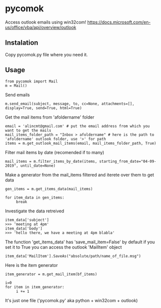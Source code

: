 # pycomok
Access outlook emails using win32com!
https://docs.microsoft.com/en-us/office/vba/api/overview/outlook


## Instalation
Copy pycomok.py file where you need it.

## Usage
```
from pycomok import Mail 
m = Mail()
```

Send emails 
```
m.send_email(subject, message, to, cc=None, attachments=[], display=True, send=True, html=True)
```
Get the mail items from 'afoldername' folder
```
email = 'alincmt@gmail.com' # put the email address from which you want to get the mails
mail_items_folder_path = "Inbox > afoldername" # here is the path to 'afoldername' outlook folder, use '>' for path 
items = m.get_outlook_mail_items(email, mail_items_folder_path, True)
```
Filter mail items by date (recomended if to many)
```
mail_items = m.filter_items_by_date(items, starting_from_date="04-09-2019", until_date=None)
```
Make a generator from the mail_items filtered and iterete over them to get data
```
gen_items = m.get_items_data(mail_items)

for item_data in gen_items:
     break
```
Investigate the data retreived
```
item_data['subject']
>>> 'meeting at 4pm'
item_data['body']
>>> 'hello there, we have a meeting at 4pm blabla'
```

The function 'get_items_data' has 'save_mail_item=False' by default if you set it to True you can access the outlook 'MailItem' object
```
item_data['MailItem'].SaveAs("absolute/path/name_of_file.msg")
```
Here is the item generator
```
item_generator = m.get_mail_item(bf_items)

i=0
for item in item_generator:
     i += 1
```

It's just one file ('pycomok.py' aka python + win32com + outlook)
